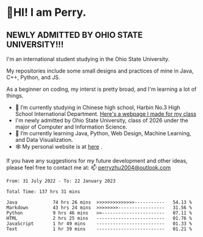 # 🌄HI! I am Perry. <br> #
## NEWLY ADMITTED BY OHIO STATE UNIVERSITY!!! ##  
I'm an international student studying in the Ohio State University. <br>

My repositories include some small designs and practices of mine in Java, C++, Python, and JS. <br>

As a beginner on coding, my interst is pretty broad, and I'm learning a lot of things. <br>
- 🔭 I’m currently studying in Chinese high school, Harbin No.3 High School International Department. [Here's a webpage I made for my class](https://perry2004.github.io/weirdos/)
- I'm newly admitted by Ohio State University, class of 2026 under the major of Computer and Information Science. 
- 🌱 I’m currently learning Java, Python, Web Design, Machine Learning, and Data Visualization. 
- 🕸️ My personal website is at <a href="https://zhu-yp.cn">here</a> .  

If you have any suggestions for my future development and other ideas, please feel free to contact me at: 📫 [perryzhu2004@outlook.com](mailto:perryzhu2004@outlook.com)

<!--START_SECTION:waka-->

```text
From: 31 July 2022 - To: 22 January 2023

Total Time: 137 hrs 31 mins

Java             74 hrs 26 mins  >>>>>>>>>>>>>>-----------   54.13 %
Markdown         43 hrs 24 mins  >>>>>>>>-----------------   31.56 %
Python           9 hrs 46 mins   >>-----------------------   07.11 %
HTML             2 hrs 25 mins   -------------------------   01.76 %
JavaScript       1 hr 49 mins    -------------------------   01.33 %
Text             1 hr 39 mins    -------------------------   01.21 %
```

<!--END_SECTION:waka-->